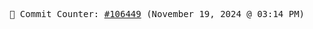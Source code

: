 <p align="center">
    <samp>
        📮 Commit Counter: <a href="https://github.com/Javascript-void0/Javascript-void0/commits/main">#106449</a> (November 19, 2024 @ 03:14 PM)
    </samp>
</p>